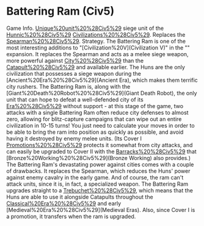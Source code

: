 # Battering Ram (Civ5)

Game Info.
[Unique%20unit%20%28Civ5%29](Unique) siege unit of the [Hunnic%20%28Civ5%29](Hunnic) [Civilizations%20%28Civ5%29](civilization). Replaces the [Spearman%20%28Civ5%29](Spearman).
Strategy.
The Battering Ram is one of the most interesting additions to "[Civilization%20V](Civilization V)" in the "" expansion. It replaces the Spearman and acts as a melee siege weapon, more powerful against [City%20%28Civ5%29](cities) than the [Catapult%20%28Civ5%29](Catapult) and available earlier.
The Huns are the only civilization that possesses a siege weapon during the [Ancient%20Era%20%28Civ5%29](Ancient Era), which makes them terrific city rushers. The Battering Ram is, along with the [Giant%20Death%20Robot%20%28Civ5%29](Giant Death Robot), the only unit that can hope to defeat a well-defended city of its [Era%20%28Civ5%29](era) without support - at this stage of the game, two attacks with a single Battering Ram often reduce city defenses to almost zero, allowing for blitz-capture campaigns that can wipe out an entire civilization in 10-15 turns! You just need to calculate your moves in order to be able to bring the ram into position as quickly as possible, and avoid having it destroyed by enemy melee units. (Its Cover I [Promotions%20%28Civ5%29](promotion) protects it somewhat from city attacks, and can easily be upgraded to Cover II with the [Barracks%20%28Civ5%29](Barracks) that [Bronze%20Working%20%28Civ5%29](Bronze Working) also provides.)
The Battering Ram's devastating power against cities comes with a couple of drawbacks. It replaces the Spearman, which reduces the Huns' power against enemy cavalry in the early game. And of course, the ram can't attack units, since it is, in fact, a specialized weapon.
The Battering Ram upgrades straight to a [Trebuchet%20%28Civ5%29](Trebuchet), which means that the Huns are able to use it alongside Catapults throughout the [Classical%20Era%20%28Civ5%29](Classical) and early [Medieval%20Era%20%28Civ5%29](Medieval Eras). Also, since Cover I is a promotion, it transfers when the ram is upgraded.